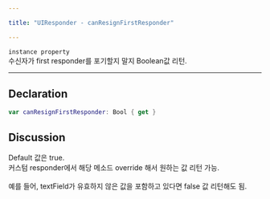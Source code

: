 ```yaml
---

title: "UIResponder - canResignFirstResponder"

---
```


`instance property`   
수신자가 first responder를 포기할지 말지 Boolean값 리턴.

--- 

## Declaration

``` swift
var canResignFirstResponder: Bool { get }
```

## Discussion

Default 값은 true.  
커스텀 responder에서 해당 메소드 override 해서 원하는 값 리턴 가능.  
<br>
예를 들어, textField가 유효하지 않은 값을 포함하고 있다면 false 값 리턴해도 됨.
